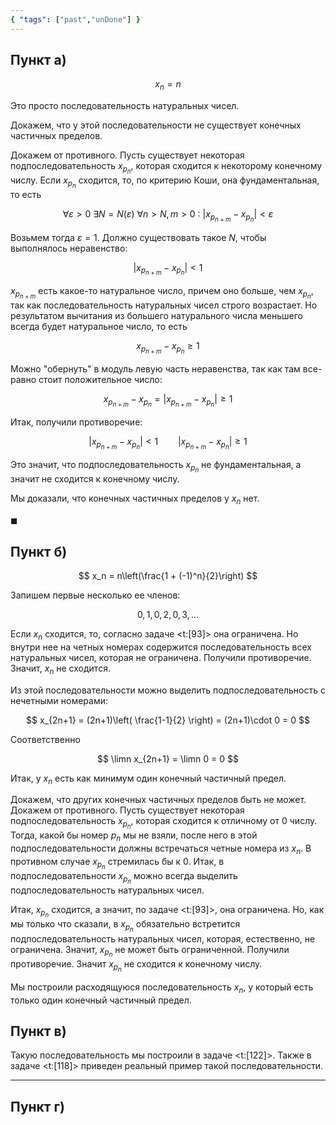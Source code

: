 ```yaml
---
{ "tags": ["past","unDone"] }
---
```


## Пункт а)

$$ x_n = n $$

Это просто последовательность натуральных чисел.

Докажем, что у этой последовательности не существует конечных частичных пределов.

Докажем от противного. Пусть существует некоторая подпоследовательность $x_{p_n}$, которая сходится к некоторому конечному числу. Если $x_{p_n}$ сходится, то, по критерию Коши, она фундаментальная, то есть

$$ \forall \varepsilon > 0 \ \exists N = N(\varepsilon) \ \forall n > N, m > 0 \ : \ |x_{p_{n+m}} - x_{p_{n}}| < \varepsilon $$

Возьмем тогда $\varepsilon = 1$. Должно существовать такое $N$, чтобы выполнялось неравенство:

$$ |x_{p_{n+m}} - x_{p_{n}}| < 1 $$

$x_{p_{n+m}}$ есть какое-то натуральное число, причем оно больше, чем $x_{p_n}$, так как последовательность натуральных чисел строго возрастает.
Но результатом вычитания из большего натурального числа меньшего всегда будет натуральное число, то есть

$$ x_{p_{n+m}} - x_{p_n} \geq 1 $$

Можно "обернуть" в модуль левую часть неравенства, так как там все-равно стоит положительное число:

$$ x_{p_{n+m}} - x_{p_n} = |x_{p_{n+m}} - x_{p_n}| \geq 1 $$

Итак, получили противоречие:

$$ |x_{p_{n+m}} - x_{p_{n}}| < 1 \qquad |x_{p_{n+m}} - x_{p_n}| \geq 1 $$

Это значит, что подпоследовательность $x_{p_n}$ не фундаментальная, а значит не сходится к конечному числу.

Мы доказали, что конечных частичных пределов у $x_n$ нет.

$\blacksquare$

## Пункт б)

$$ x_n = n\left(\frac{1 + (-1)^n}{2}\right) $$

Запишем первые несколько ее членов:

$$ 0, 1, 0, 2, 0, 3, \ldots $$

Если $x_n$ сходится, то, согласно задаче <t:[93]> она ограничена. Но внутри нее на четных номерах содержится последовательность всех натуральных чисел, которая не ограничена.
Получили противоречие. Значит, $x_n$ не сходится.

Из этой последовательности можно выделить подпоследовательность с нечетными номерами:

$$ x_{2n+1} = (2n+1)\left( \frac{1-1}{2} \right) = (2n+1)\cdot 0 = 0 $$

Соответственно

$$ \limn x_{2n+1} = \limn 0 = 0 $$

Итак, у $x_n$ есть как минимум один конечный частичный предел.

Докажем, что других конечных частичных пределов быть не может. Докажем от противного. Пусть существует некоторая подпоследовательность $x_{p_n}$, которая сходится к отличному от $0$ числу.
Тогда, какой бы номер $p_n$ мы не взяли, после него в этой подпоследовательности должны встречаться четные номера из $x_n$. В противном случае $x_{p_n}$ стремилась бы к $0$. Итак, в подпоследовательности
$x_{p_n}$ можно всегда выделить подпоследовательность натуральных чисел.

Итак, $x_{p_n}$ сходится, а значит, по задаче <t:[93]>, она ограничена. Но, как мы только что сказали, в $x_{p_n}$ обязательно встретится подпоследовательность натуральных чисел, которая, естественно, не ограничена.
Значит, $x_{p_n}$ не может быть ограниченной. Получили противоречие. Значит $x_{p_n}$ не сходится к конечному числу.

Мы построили расходящуюся последовательность $x_n$, у который есть только один конечный частичный предел.

## Пункт в)

Такую последовательность мы построили в задаче <t:[122]>. Также в задаче <t:[118]> приведен реальный пример такой последовательности.

---

## Пункт г)